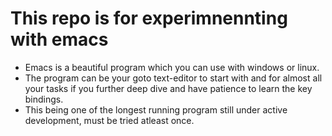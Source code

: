 # This repo is for experimnennting with emacs
  * Emacs is a beautiful program which you can use with windows or linux.
  * The program can be your goto text-editor to start with and for almost all your tasks if you further deep dive and have patience to learn the key 
  bindings.
  * This being one of the longest running program still under active development, must be tried atleast once.
